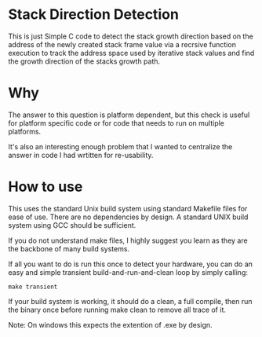 # Stack Direction Detection

This is just Simple C code to detect the stack growth direction based on the address of the newly created stack frame value via a recrsive function execution to track the address space used by iterative stack values and find the growth direction of the stacks growth path.

# Why

The answer to this question is platform dependent, but this check is useful for platform specific code or for code that needs to run on multiple platforms.

It's also an interesting enough problem that I wanted to centralize the answer in code I had wrtitten for re-usability.

# How to use

This uses the standard Unix build system using standard Makefile files for ease of use.  There are no dependencies by design. A standard UNIX build system using GCC should be sufficient.

If you do not understand make files, I highly suggest you learn as they are the backbone of many build systems.

If all you want to do is run this once to detect your hardware, you can do an easy and simple transient build-and-run-and-clean loop by simply calling:

```
make transient
```

If your build system is working, it should do a clean, a full compile, then run the binary once before running make clean to remove all trace of it.

Note: On windows this expects the extention of .exe by design.
